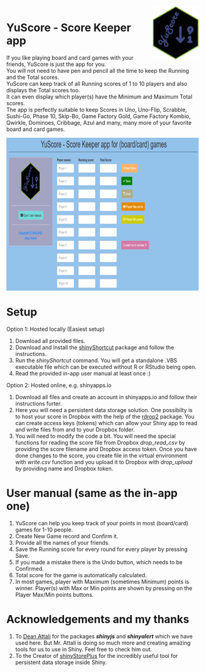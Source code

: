 <img src="www/YuScore-logo.png" align="right" width=120 height=139 alt="" />

# YuScore - Score Keeper app
If you like playing board and card games with your friends, YuScore is just the app for you.\
You will not need to have pen and pencil all the time to keep the Running and the Total scores.\
YuScore can keep track of all Running scores of 1 to 10 players and also displays the Total scores too.\
It can even display which player(s) have the Minimum and Maximum Total scores.\
The app is perfectly suitable to keep Scores in Uno, Uno-Flip, Scrabble, Sushi-Go, Phase 10, Skip-Bo, Game Factory Gold, Game Factory Kombio, Qwirkle, Dominoes, Cribbage, Azul and many, many more of your favorite board and card games.

<img src="user_interface.png" align="center" width=100% height=400 alt="" />

# Setup
Option 1: Hosted locally (Easiest setup)
1. Download all provided files.
2. Download and install the [shinyShortcut](https://cran.r-project.org/web/packages/shinyShortcut/README.html) package and follow the instructions. 
3. Run the _shinyShortcut_ command. You will get a standalone .VBS executable file which can be executed without R or RStudio being open.
4. Read the provided in-app user manual at least once :)

Option 2: Hosted online, e.g. shinyapps.io
1. Download all files and create an account in shinyapps.io and follow their instructions furter.
2. Here you will need a persistent data storage solution. One possibilty is to host your score in Dropbox with the help of the [rdrop2](https://cran.r-project.org/web/packages/rdrop2/) package. You can create access keys (tokens) which can allow your Shiny app to read and write files from and to your Dropbox folder.
3. You will need to modify the code a bit. You will need the special functions for reading the score file from Dropbox _drop_read_csv_ by providing the score filename and Dropbox access token. Once you have done changes to the score, you create file in the virtual environment with _write.csv_ function and you upload it to Dropbox with _drop_upload_ by providing name and Dropbox token.

# User manual (same as the in-app one)
1. YuScore can help you keep track of your points in most (board/card) games for 1-10 people.
2. Create New Game record and Confirm it.
3. Provide all the names of your friends.
4. Save the Running score for every round for every player by pressing Save.
5. If you made a mistake there is the Undo button, which needs to be Confirmed.
6. Total score for the game is automatically calculated.
7. In most games, player with Maximum (sometimes Minimum) points is winner. Player(s) with Max or Min points are shown by pressing on the Player Max/Min points buttons. 

# Acknowledgements and my thanks
1. To [Dean Attali](https://deanattali.com/) for the packages _**shinyjs**_ and _**shinyalert**_ which we have used here. But Mr. Attali is doing so much more and creating amazing tools for us to use in Shiny. Feel free to check him out.
2. To the Creator of [shinyStorePlus](https://github.com/oobianom/shinyStorePlus) for the incredibly useful tool for persistent data storage inside Shiny.
